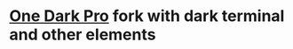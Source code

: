 # [One Dark Pro](https://marketplace.visualstudio.com/items?itemName=zhuangtongfa.Material-theme) fork with dark terminal and other elements


